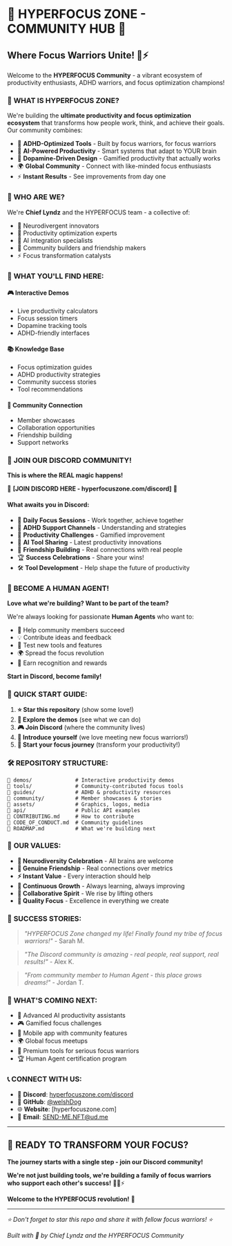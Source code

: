 # 🚀 HYPERFOCUS ZONE - COMMUNITY HUB 🚀
## Where Focus Warriors Unite! 💎⚡

Welcome to the **HYPERFOCUS Community** - a vibrant ecosystem of productivity enthusiasts, ADHD warriors, and focus optimization champions! 

### 🌟 **WHAT IS HYPERFOCUS ZONE?**

We're building the **ultimate productivity and focus optimization ecosystem** that transforms how people work, think, and achieve their goals. Our community combines:

- 🧠 **ADHD-Optimized Tools** - Built by focus warriors, for focus warriors
- 🤖 **AI-Powered Productivity** - Smart systems that adapt to YOUR brain
- 💎 **Dopamine-Driven Design** - Gamified productivity that actually works
- 🌍 **Global Community** - Connect with like-minded focus enthusiasts
- ⚡ **Instant Results** - See improvements from day one

### 🎯 **WHO ARE WE?**

We're **Chief Lyndz** and the HYPERFOCUS team - a collective of:
- 🧠 Neurodivergent innovators
- 🚀 Productivity optimization experts  
- 🤖 AI integration specialists
- 💚 Community builders and friendship makers
- ⚡ Focus transformation catalysts

### 🌟 **WHAT YOU'LL FIND HERE:**

#### 🎮 **Interactive Demos**
- Live productivity calculators
- Focus session timers
- Dopamine tracking tools
- ADHD-friendly interfaces

#### 📚 **Knowledge Base**
- Focus optimization guides
- ADHD productivity strategies
- Community success stories
- Tool recommendations

#### 🤝 **Community Connection**
- Member showcases
- Collaboration opportunities
- Friendship building
- Support networks

### 🎊 **JOIN OUR DISCORD COMMUNITY!**

**This is where the REAL magic happens!** 

🔗 **[JOIN DISCORD HERE - hyperfocuszone.com/discord]** 🔗

#### **What awaits you in Discord:**
- 💬 **Daily Focus Sessions** - Work together, achieve together
- 🎯 **ADHD Support Channels** - Understanding and strategies
- 🚀 **Productivity Challenges** - Gamified improvement
- 🤖 **AI Tool Sharing** - Latest productivity innovations
- 💚 **Friendship Building** - Real connections with real people
- 🏆 **Success Celebrations** - Share your wins!
- 🛠️ **Tool Development** - Help shape the future of productivity

### 🌟 **BECOME A HUMAN AGENT!**

**Love what we're building? Want to be part of the team?**

We're always looking for passionate **Human Agents** who want to:
- 🤝 Help community members succeed
- 💡 Contribute ideas and feedback
- 🚀 Test new tools and features
- 🌍 Spread the focus revolution
- 💎 Earn recognition and rewards

**Start in Discord, become family!** 

### 🎯 **QUICK START GUIDE:**

1. **⭐ Star this repository** (show some love!)
2. **📖 Explore the demos** (see what we can do)
3. **🎮 Join Discord** (where the community lives)
4. **💬 Introduce yourself** (we love meeting new focus warriors!)
5. **🚀 Start your focus journey** (transform your productivity!)

### 🛠️ **REPOSITORY STRUCTURE:**

```
📁 demos/              # Interactive productivity demos
📁 tools/              # Community-contributed focus tools  
📁 guides/             # ADHD & productivity resources
📁 community/          # Member showcases & stories
📁 assets/             # Graphics, logos, media
📁 api/                # Public API examples
📄 CONTRIBUTING.md     # How to contribute
📄 CODE_OF_CONDUCT.md  # Community guidelines
📄 ROADMAP.md          # What we're building next
```

### 🌈 **OUR VALUES:**

- **🧠 Neurodiversity Celebration** - All brains are welcome
- **💚 Genuine Friendship** - Real connections over metrics
- **⚡ Instant Value** - Every interaction should help
- **🚀 Continuous Growth** - Always learning, always improving
- **🤝 Collaborative Spirit** - We rise by lifting others
- **💎 Quality Focus** - Excellence in everything we create

### 🎊 **SUCCESS STORIES:**

> *"HYPERFOCUS Zone changed my life! Finally found my tribe of focus warriors!"* - Sarah M.

> *"The Discord community is amazing - real people, real support, real results!"* - Alex K.

> *"From community member to Human Agent - this place grows dreams!"* - Jordan T.

### 🔮 **WHAT'S COMING NEXT:**

- 🤖 Advanced AI productivity assistants
- 🎮 Gamified focus challenges
- 📱 Mobile app with community features
- 🌍 Global focus meetups
- 💎 Premium tools for serious focus warriors
- 🏆 Human Agent certification program

### 📞 **CONNECT WITH US:**

- 💬 **Discord**: [hyperfocuszone.com/discord](https://discord.gg/2fpxEsUyfa)
- 🐙 **GitHub**: [@welshDog](https://github.com/welshDog)
- 🌐 **Website**: [hyperfocuszone.com]
- 📧 **Email**: SEND-ME.NFT@ud.me


---

## 🚀 **READY TO TRANSFORM YOUR FOCUS?**

**The journey starts with a single step - join our Discord community!**

**We're not just building tools, we're building a family of focus warriors who support each other's success!** 💚💎⚡

**Welcome to the HYPERFOCUS revolution!** 🌟

---

*⭐ Don't forget to star this repo and share it with fellow focus warriors! ⭐*

*Built with 💚 by Chief Lyndz and the HYPERFOCUS Community*
